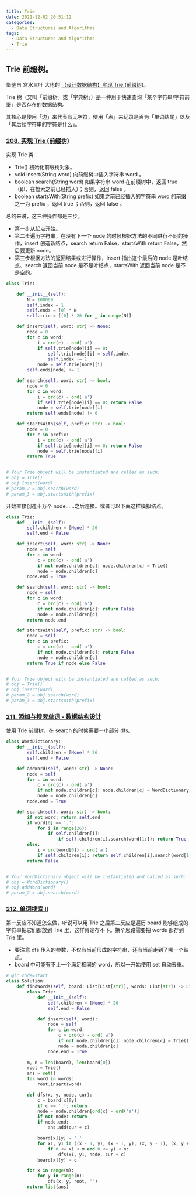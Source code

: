 ```yaml
---
title: Trie 
date: 2021-12-02 20:51:12
categories: 
  - Data Structures and Algorithms
tags: 
  - Data Structures and Algorithms
  - Trie 
---
```


## Trie 前缀树。

借鉴自 宫水三叶 大佬的 [【设计数据结构】实现 Trie (前缀树)](https://mp.weixin.qq.com/s?__biz=MzU4NDE3MTEyMA==&mid=2247488490&idx=1&sn=db2998cb0e5f08684ee1b6009b974089&chksm=fd9cb8f5caeb31e3f7f67dba981d8d01a24e26c93ead5491edb521c988adc0798d8acb6f9e9d&token=1006889101&lang=zh_CN#rd)。

Trie 树（又叫「前缀树」或「字典树」）是一种用于快速查询「某个字符串/字符前缀」是否存在的数据结构。

其核心是使用「边」来代表有无字符，使用「点」来记录是否为「单词结尾」以及「其后续字符串的字符是什么」。

### [208. 实现 Trie (前缀树)](https://leetcode-cn.com/problems/implement-trie-prefix-tree/)

实现 Trie 类：
* Trie() 初始化前缀树对象。
* void insert(String word) 向前缀树中插入字符串 word 。
* boolean search(String word) 如果字符串 word 在前缀树中，返回 true（即，在检索之前已经插入）；否则，返回 false 。
* boolean startsWith(String prefix) 如果之前已经插入的字符串 word 的前缀之一为 prefix ，返回 true ；否则，返回 false 。

总的来说，这三种操作都是三步。
* 第一步从起点开始。
* 第二步遍历字符串，在没有下一个 node 的时候根据方法的不同进行不同的操作，insert 创造新结点，search return False，startsWith return False，然后要更新 node。
* 第三步根据方法的返回结果或进行操作，insert 指出这个最后的 node 是叶结点、search 返回当前 node 是不是叶结点，startsWith 返回当前 node 是不是空的。

```python lc208-1.py
class Trie:

    def __init__(self):
        N = 100009
        self.index = 1 
        self.ends = [0] * N 
        self.trie = [[0] * 26 for _ in range(N)] 

    def insert(self, word: str) -> None:
        node = 0 
        for c in word: 
            i = ord(c) - ord('a') 
            if self.trie[node][i] == 0: 
                self.trie[node][i] = self.index 
                self.index += 1 
            node = self.trie[node][i] 
        self.ends[node] += 1 

    def search(self, word: str) -> bool:
        node = 0 
        for c in word: 
            i = ord(c) - ord('a') 
            if self.trie[node][i] == 0: return False 
            node = self.trie[node][i] 
        return self.ends[node] != 0 

    def startsWith(self, prefix: str) -> bool:
        node = 0 
        for c in prefix: 
            i = ord(c) - ord('a') 
            if self.trie[node][i] == 0: return False 
            node = self.trie[node][i] 
        return True 


# Your Trie object will be instantiated and called as such:
# obj = Trie()
# obj.insert(word)
# param_2 = obj.search(word)
# param_3 = obj.startsWith(prefix)
```

开始直接创造十万个 node……之后连接。或者可以下面这样模拟结点。

```python lc208-2.py 
class Trie:
    def __init__(self):
        self.children = [None] * 26 
        self.end = False 

    def insert(self, word: str) -> None:
        node = self 
        for c in word: 
            c = ord(c) - ord('a') 
            if not node.children[c]: node.children[c] = Trie()
            node = node.children[c] 
        node.end = True 

    def search(self, word: str) -> bool:
        node = self 
        for c in word: 
            c = ord(c) - ord('a') 
            if not node.children[c]: return False 
            node = node.children[c] 
        return node.end 

    def startsWith(self, prefix: str) -> bool:
        node = self 
        for c in prefix: 
            c = ord(c) - ord('a') 
            if not node.children[c]: return False 
            node = node.children[c] 
        return True if node else False  


# Your Trie object will be instantiated and called as such:
# obj = Trie()
# obj.insert(word)
# param_2 = obj.search(word)
# param_3 = obj.startsWith(prefix)
```

### [211. 添加与搜索单词 - 数据结构设计](https://leetcode-cn.com/problems/design-add-and-search-words-data-structure/)

使用 Trie 前缀树，在 search 的时候需要一小部分 dfs。

```python lc201-1.py
class WordDictionary:
    def __init__(self):
        self.children = [None] * 26 
        self.end = False 

    def addWord(self, word: str) -> None:
        node = self 
        for c in word: 
            c = ord(c) - ord('a') 
            if not node.children[c]: node.children[c] = WordDictionary() 
            node = node.children[c] 
        node.end = True 

    def search(self, word: str) -> bool:
        if not word: return self.end 
        if word[0] == '.': 
            for i in range(26): 
                if self.children[i]: 
                    if self.children[i].search(word[1:]): return True 
        else: 
            i = ord(word[0]) - ord('a') 
            if self.children[i]: return self.children[i].search(word[1:]) 
        return False 


# Your WordDictionary object will be instantiated and called as such:
# obj = WordDictionary()
# obj.addWord(word)
# param_2 = obj.search(word)
```

### [212. 单词搜索 II](https://leetcode-cn.com/problems/word-search-ii/) 

第一反应不知道怎么做，听说可以用 Trie 之后第二反应是遍历 board 能够组成的字符串把它们都放到 Trie 里，这样肯定存不下。换个思路需要把 words 都存到 Trie 里。

* 要注意 dfs 传入的参数，不仅有当前形成的字符串，还有当前走到了哪一个结点。
* board 中可能有不止一个满足相同的 word，所以一开始使用 set 自动去重。

```python lc212-1.py 
# @lc code=start
class Solution:
    def findWords(self, board: List[List[str]], words: List[str]) -> List[str]:
        class Trie: 
            def __init__(self): 
                self.children = [None] * 26 
                self.end = False 

            def insert(self, word): 
                node = self 
                for c in word: 
                    c = ord(c) - ord('a') 
                    if not node.children[c]: node.children[c] = Trie() 
                    node = node.children[c] 
                node.end = True 
            
        m, n = len(board), len(board[0]) 
        root = Trie() 
        ans = set() 
        for word in words: 
            root.insert(word) 

        def dfs(x, y, node, cur): 
            c = board[x][y] 
            if c == '.': return 
            node = node.children[ord(c) - ord('a')] 
            if not node: return 
            if node.end: 
                ans.add(cur + c) 

            board[x][y] = '.' 
            for x1, y1 in ((x - 1, y), (x + 1, y), (x, y - 1), (x, y + 1)): 
                if 0 <= x1 < m and 0 <= y1 < n: 
                    dfs(x1, y1, node, cur + c) 
            board[x][y] = c 

        for x in range(m): 
            for y in range(n): 
                dfs(x, y, root, "") 
        return list(ans) 
```

